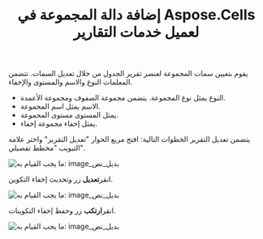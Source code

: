 ﻿---
title: إضافة دالة المجموعة في Aspose.Cells لعميل خدمات التقارير
type: docs
weight: 120
url: /ar/reportingservices/add-group-function-in-aspose-cells-for-reporting-services-client/
---
يقوم بتعيين سمات المجموعة لعنصر تقرير الجدول من خلال تعديل السمات. تتضمن المعلمات النوع والاسم والمستوى والإخفاء.

- النوع يمثل نوع المجموعة. يتضمن مجموعة الصفوف ومجموعة الأعمدة.
- الاسم يمثل اسم المجموعة.
- يمثل المستوى مستوى المجموعة.
- يمثل إخفاء مجموعة إخفاء.

يتضمن تعديل التقرير الخطوات التالية:
افتح مربع الحوار "تعديل التقرير" واختر علامة التبويب "مخطط تفصيلي".

![ما يجب القيام به: image_بديل_نص](add-group-function-in-aspose-cells-for-reporting-services-client_1.jpg)


 انقر**تعديل** زر وتحديث إخفاء التكوين.

![ما يجب القيام به: image_بديل_نص](add-group-function-in-aspose-cells-for-reporting-services-client_2.jpg)


 انقر**ارتكب** زر وحفظ إخفاء التكوينات.

![ما يجب القيام به: image_بديل_نص](add-group-function-in-aspose-cells-for-reporting-services-client_3.jpg)
